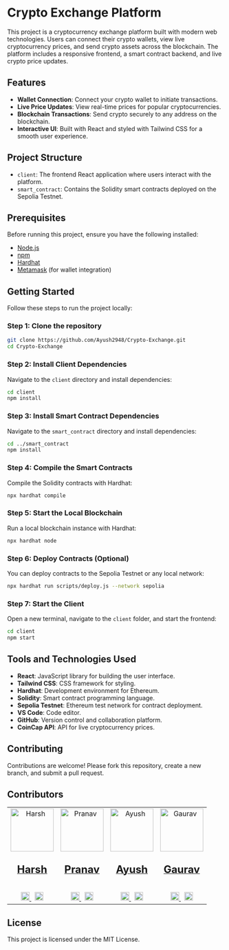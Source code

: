 # Crypto Exchange Platform

This project is a cryptocurrency exchange platform built with modern web technologies. Users can connect their crypto wallets, view live cryptocurrency prices, and send crypto assets across the blockchain. The platform includes a responsive frontend, a smart contract backend, and live crypto price updates.

## Features

- **Wallet Connection**: Connect your crypto wallet to initiate transactions.
- **Live Price Updates**: View real-time prices for popular cryptocurrencies.
- **Blockchain Transactions**: Send crypto securely to any address on the blockchain.
- **Interactive UI**: Built with React and styled with Tailwind CSS for a smooth user experience.

## Project Structure

- `client`: The frontend React application where users interact with the platform.
- `smart_contract`: Contains the Solidity smart contracts deployed on the Sepolia Testnet.

## Prerequisites

Before running this project, ensure you have the following installed:

- [Node.js](https://nodejs.org/)
- [npm](https://www.npmjs.com/)
- [Hardhat](https://hardhat.org/)
- [Metamask](https://metamask.io/) (for wallet integration)

## Getting Started

Follow these steps to run the project locally:

### Step 1: Clone the repository

```bash
git clone https://github.com/Ayush2948/Crypto-Exchange.git
cd Crypto-Exchange
```

### Step 2: Install Client Dependencies

Navigate to the `client` directory and install dependencies:

```bash
cd client
npm install
```

### Step 3: Install Smart Contract Dependencies

Navigate to the `smart_contract` directory and install dependencies:

```bash
cd ../smart_contract
npm install
```

### Step 4: Compile the Smart Contracts

Compile the Solidity contracts with Hardhat:

```bash
npx hardhat compile
```

### Step 5: Start the Local Blockchain

Run a local blockchain instance with Hardhat:

```bash
npx hardhat node
```

### Step 6: Deploy Contracts (Optional)

You can deploy contracts to the Sepolia Testnet or any local network:

```bash
npx hardhat run scripts/deploy.js --network sepolia
```

### Step 7: Start the Client

Open a new terminal, navigate to the `client` folder, and start the frontend:

```bash
cd client
npm start
```

## Tools and Technologies Used

- **React**: JavaScript library for building the user interface.
- **Tailwind CSS**: CSS framework for styling.
- **Hardhat**: Development environment for Ethereum.
- **Solidity**: Smart contract programming language.
- **Sepolia Testnet**: Ethereum test network for contract deployment.
- **VS Code**: Code editor.
- **GitHub**: Version control and collaboration platform.
- **CoinCap API**: API for live cryptocurrency prices.

## Contributing

Contributions are welcome! Please fork this repository, create a new branch, and submit a pull request.

## Contributors

<table>
  <tr>
    <td align="center">
      <a href="https://github.com/Harsh5442">
        <img src="https://i.postimg.cc/NfSn1KRn/Screenshot-2024-11-12-220207.png" width="100px;" alt="Harsh" />
        <br />
        <H3><b style="font-size: 24px;">Harsh</b></H3>
      </a>
      <br />
      <a href="https://github.com/Harsh5442" title="Code">
        <img src="https://cdn.jsdelivr.net/gh/devicons/devicon/icons/github/github-original.svg" width="20" height="20" />
      </a>
      &nbsp;
      <a href="https://www.linkedin.com/in/harsh5442/" title="LinkedIn">
        <img src="https://cdn.jsdelivr.net/gh/devicons/devicon/icons/linkedin/linkedin-original.svg" width="20" height="20" />
      </a>
    </td>
    <td align="center">
      <a href="https://github.com/pranav030203">
        <img src="https://i.postimg.cc/jdL6YxHn/about.jpg" width="100px;" alt="Pranav" />
        <br />
        <H3><b style="font-size: 24px;">Pranav</b></H3>
      </a>
      <br />
      <a href="https://github.com/pranav030203" title="Code">
        <img src="https://cdn.jsdelivr.net/gh/devicons/devicon/icons/github/github-original.svg" width="20" height="20" />
      </a>
      &nbsp;
      <a href="https://www.linkedin.com/in/pranav-phadatare-07aa53239/" title="LinkedIn">
        <img src="https://cdn.jsdelivr.net/gh/devicons/devicon/icons/linkedin/linkedin-original.svg" width="20" height="20" />
      </a>
    </td>
    <td align="center">
      <a href="https://github.com/Ayush2948">
        <img src="https://i.postimg.cc/C5rBXTwv/Screenshot-2024-11-12-215639.png" width="100px;" alt="Ayush" />
        <br />
        <H3><b style="font-size: 24px;">Ayush</b></H3>
      </a>
      <br />
      <a href="https://github.com/Ayush2948" title="Code">
        <img src="https://cdn.jsdelivr.net/gh/devicons/devicon/icons/github/github-original.svg" width="20" height="20" />
      </a>
      &nbsp;
      <a href="https://www.linkedin.com/in/ayushp2948/" title="LinkedIn">
        <img src="https://cdn.jsdelivr.net/gh/devicons/devicon/icons/linkedin/linkedin-original.svg" width="20" height="20" />
      </a>
    </td>
    <td align="center">
      <a href="https://github.com/Gauravc07">
        <img src="https://postimg.cc/HVTR3Yy0" width="100px;" alt="Gaurav" />
        <br />
        <H3><b style="font-size: 24px;">Gaurav</b></H3>
      </a>
      <br />
      <a href="https://github.com/Gauravc07" title="Code">
        <img src="https://cdn.jsdelivr.net/gh/devicons/devicon/icons/github/github-original.svg" width="20" height="20" />
      </a>
      &nbsp;
      <a href="#" title="LinkedIn">
        <img src="https://cdn.jsdelivr.net/gh/devicons/devicon/icons/linkedin/linkedin-original.svg" width="20" height="20" />
      </a>
    </td>

  </tr>
</table>

## License

This project is licensed under the MIT License.
```
